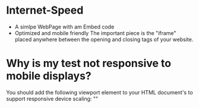 # Internet-Speed
+ A simlpe WebPage with am Embed code
+ Optimized and mobile friendly
The important piece is the "iframe" placed anywhere between the opening <body> and closing </body> tags of your website.

# Why is my test not responsive to mobile displays?
You should add the following <meta> viewport element to your HTML document's <head> to support responsive device scaling:
"<meta name="viewport" content="width=device-width,initial-scale=1,minimum-scale=1.0 maximum-scale=1.0" />"
